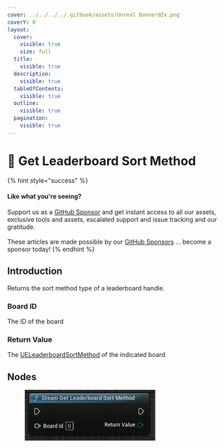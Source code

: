 ```yaml
---
cover: ../../../../.gitbook/assets/Unreal Banner@2x.png
coverY: 0
layout:
  cover:
    visible: true
    size: full
  title:
    visible: true
  description:
    visible: true
  tableOfContents:
    visible: true
  outline:
    visible: true
  pagination:
    visible: true
---
```


# 🔵 Get Leaderboard Sort Method

{% hint style="success" %}
#### Like what you're seeing?

Support us as a [GitHub Sponsor](../../../../become-a-sponsor/) and get instant access to all our assets, exclusive tools and assets, escalated support and issue tracking and our gratitude.\
\
These articles are made possible by our [GitHub Sponsors](../../../../become-a-sponsor/) ... become a sponsor today!
{% endhint %}

## Introduction

Returns the sort method type of a leaderboard handle.

### Board ID

The ID of the board

### Return Value

The [UELeaderboardSortMethod](../enumerators/ueleaderboardsortmethod.md) of the indicated board

## Nodes

<figure><img src="../../../../.gitbook/assets/image (330).png" alt=""><figcaption></figcaption></figure>

